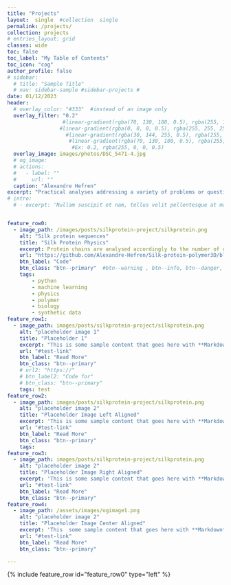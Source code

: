 ```yaml
---
title: "Projects"
layout:  single  #collection  single
permalink: /projects/
collection: projects
# entries_layout: grid
classes: wide
toc: false
toc_label: "My Table of Contents"
toc_icon: "cog"
author_profile: false
# sidebar:
  # title: "Sample Title"
  # nav: sidebar-sample #sidebar-projects #
date: 01/12/2023
header:
  # overlay_color: "#333"  #instead of an image only
  overlay_filter: "0.2"
                  #linear-gradient(rgba(70, 130, 180, 0.5), rgba(255, 165, 0, 0.5))
                 #linear-gradient(rgba(0, 0, 0, 0.5), rgba(255, 255, 255, 0.1)) 
                   #linear-gradient(rgba(30, 144, 255, 0.5), rgba(255, 140, 0, 0.5))
                    #linear-gradient(rgba(70, 130, 180, 0.5), rgba(255, 165, 0, 0.5))
                     #Ex: 0.2, rgba(255, 0, 0, 0.5)
  overlay_image: images/photos/DSC_5471-4.jpg
  # og_image:
  # actions:
  #   - label: ""
  #     url: ""
  caption: "Alexandre Hefren"
excerpt: "Practical analyses addressing a variety of problems or questions, illustrating a selection of my interests"
# intro: 
  # - excerpt: 'Nullam suscipit et nam, tellus velit pellentesque at malesuada, enim eaque. Quis nulla, netus tempor in diam gravida tincidunt, *proin faucibus* voluptate felis id sollicitudin. Centered with `type="center"`'


feature_row0:
  - image_path: /images/posts/silkprotein-project/silkprotein.png
    alt: "Silk protein sequences"
    title: "Silk Protein Physics"
    excerpt: Protein chains are analysed accordingly to the number of connections to other polymer chains and their positions along the chain. A node that is able to connect to other sequences is called a "sticker" and is represented by "1", otherwise the node is represented by "0", or an empty circle. How does the specific work to stretch a chain depend on the number of stickers and their position in the presence of extensional flow? This interdisciplinary project is part of a postdoctoral research on the self-assembly of silk protein.
    url: "https://github.com/Alexandre-Hefren/Silk-protein-polymer3D/blob/main/README.md"
    btn_label: "Code"
    btn_class: "btn--primary"  #btn--warning , btn--info, btn--danger, btn--success , 
    tags: 
        - python 
        - machine learning
        - physics
        - polymer
        - biology
        - synthetic data
feature_row1:
  - image_path: images/posts/silkprotein-project/silkprotein.png
    alt: "placeholder image 1"
    title: "Placeholder 1"
    excerpt: "This is some sample content that goes here with **Markdown** formatting."
    url: "#test-link"
    btn_label: "Read More"
    btn_class: "btn--primary"
    # url2: "https://"
    # btn_label2: "Code for"
    # btn_class: "btn--primary"
    tags: test
feature_row2:
  - image_path: images/posts/silkprotein-project/silkprotein.png
    alt: "placeholder image 2"
    title: "Placeholder Image Left Aligned"
    excerpt: 'This is some sample content that goes here with **Markdown** formatting. Left aligned with `type="left"`'
    url: "#test-link"
    btn_label: "Read More"
    btn_class: "btn--primary"
    tags:
feature_row3:
  - image_path: images/posts/silkprotein-project/silkprotein.png
    alt: "placeholder image 2"
    title: "Placeholder Image Right Aligned"
    excerpt: 'This is some sample content that goes here with **Markdown** formatting. Right aligned with `type="right"`'
    url: "#test-link"
    btn_label: "Read More"
    btn_class: "btn--primary"
feature_row4:
  - image_path: /assets/images/ogimage1.png
    alt: "placeholder image 2"
    title: "Placeholder Image Center Aligned"
    excerpt: 'This  some sample content that goes here with **Markdown** formatting. Centered with `type="center"`'
    url: "#test-link"
    btn_label: "Read More"
    btn_class: "btn--primary"

---
```




<!-- To appear. -->




<!-- {% include feature_row id="intro" type="center" %} -->

{% include feature_row id="feature_row0" type="left" %}

<!-- 
{% include feature_row id="feature_row" type="left" %}

{% include feature_row id="feature_row2" type="left" %}

{% include feature_row id="feature_row3" type="left" %}

{% include feature_row id="feature_row4" type="left" %} -->